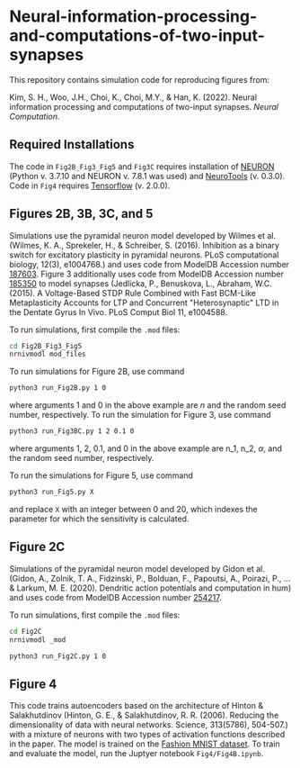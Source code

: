 # Neural-information-processing-and-computations-of-two-input-synapses
This repository contains simulation code for reproducing figures from:

Kim, S. H., Woo, J.H., Choi, K., Choi, M.Y., & Han, K. (2022).
Neural information processing and computations of two-input synapses. _Neural Computation_.

## Required Installations

The code in ```Fig2B_Fig3_Fig5``` and ```Fig3C``` requires installation of [NEURON](https://neuron.yale.edu/neuron/download) (Python v. 3.7.10 and NEURON v. 7.8.1 was used) and [NeuroTools](https://pypi.org/project/NeuroTools/) (v. 0.3.0). Code in ```Fig4``` requires [Tensorflow](https://www.tensorflow.org/install) (v. 2.0.0).

## Figures 2B, 3B, 3C, and 5

Simulations use the pyramidal neuron model developed by Wilmes et al. (Wilmes, K. A., Sprekeler, H., & Schreiber, S. (2016). Inhibition as a binary switch for excitatory plasticity in pyramidal neurons. PLoS computational biology, 12(3), e1004768.) and uses code from ModelDB Accession number [187603](https://senselab.med.yale.edu/ModelDB/ShowModel?model=187603#tabs-1). Figure 3 additionally uses code from ModelDB Accession number [185350](https://senselab.med.yale.edu/ModelDB/showmodel.cshtml?model=185350#tabs-1) to model synapses (Jedlicka, P., Benuskova, L., Abraham, W.C. (2015). A Voltage-Based STDP Rule Combined with Fast BCM-Like Metaplasticity Accounts for LTP and Concurrent "Heterosynaptic" LTD in the Dentate Gyrus In Vivo. PLoS Comput Biol 11, e1004588.

To run simulations, first compile the ```.mod``` files:

```bash
cd Fig2B_Fig3_Fig5
nrnivmodl mod_files
```

To run simulations for Figure 2B, use command

```bash
python3 run_Fig2B.py 1 0
```

where arguments 1 and 0 in the above example are _n_ and the random seed number, respectively.
To run the simulation for Figure 3, use command

```bash
python3 run_Fig3BC.py 1 2 0.1 0
```

where arguments 1, 2, 0.1, and 0 in the above example are n_1, n_2, _α_, and the random seed number, respectively.

To run the simulations for Figure 5, use command

```bash
python3 run_Fig5.py X
```
and replace ```X``` with an integer between 0 and 20, which indexes the parameter for which the sensitivity is calculated.

## Figure 2C

Simulations of the pyramidal neuron model developed by Gidon et al. (Gidon, A., Zolnik, T. A., Fidzinski, P., Bolduan, F., Papoutsi, A., Poirazi, P., ... & Larkum, M. E. (2020). Dendritic action potentials and computation in hum) and uses code from ModelDB Accession number [254217](https://senselab.med.yale.edu/ModelDB/ShowModel?model=254217#tabs-1).

To run simulations, first compile the ```.mod``` files:

```bash
cd Fig2C
nrnivmodl _mod
```

```bash
python3 run_Fig2C.py 1 0
```

## Figure 4

This code trains autoencoders based on the architecture of Hinton & Salakhutdinov (Hinton, G. E., & Salakhutdinov, R. R. (2006). Reducing the dimensionality of data with neural networks. Science, 313(5786), 504-507.) with a mixture of neurons with two types of activation functions described in the paper. The model is trained on the [Fashion MNIST dataset](https://github.com/zalandoresearch/fashion-mnist). To train and evaluate the model, run the Juptyer notebook ```Fig4/Fig4B.ipynb```.
